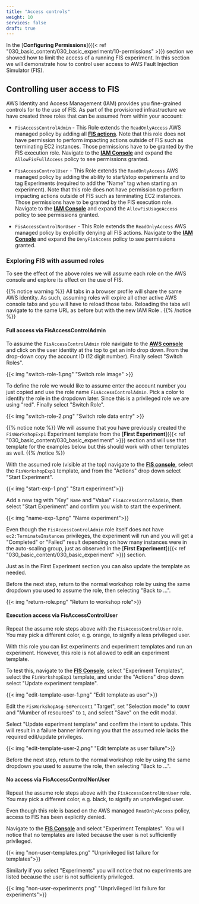 ```yaml
---
title: "Access controls"
weight: 10
services: false
draft: true
---
```


In the [**Configuring Permissions**]({{< ref "030_basic_content/030_basic_experiment/10-permissions" >}}) section we showed how to limit the access of a running FIS experiment. In this section we will demonstrate how to control user access to AWS Fault Injection Simulator (FIS). 

## Controlling user access to FIS

AWS Identity and Access Management (IAM) provides you fine-grained controls for to the use of FIS. As part of the provisioned infrastructure we have created three roles that can be assumed from within your account:

* `FisAccessControlAdmin` - This Role extends the `ReadOnlyAccess` AWS managed policy by adding all [**FIS actions**](https://docs.aws.amazon.com/service-authorization/latest/reference/list_awsfaultinjectionsimulator.html#awsfaultinjectionsimulator-actions-as-permissions). Note that this role does not have permission to perform impacting actions outside of FIS such as terminating EC2 instances. Those permissions have to be granted by the FIS execution role. Navigate to the [**IAM Console**](https://console.aws.amazon.com/iam/home?#/roles/FisAccessControlAdmin) and expand the `AllowFisFullAccess` policy to see permissions granted.

* `FisAccessControlUser` - This Role extends the `ReadOnlyAccess` AWS managed policy by adding the ability to start/stop experiments and to tag Experiments (required to add the "Name" tag when starting an experiment). Note that this role does not have permission to perform impacting actions outside of FIS such as terminating EC2 instances. Those permissions have to be granted by the FIS execution role. Navigate to the [**IAM Console**](https://console.aws.amazon.com/iam/home?#/roles/FisAccessControlUser) and expand the `AllowFisUsageAccess` policy to see permissions granted.

* `FisAccessControlNonUser` - This Role extends the `ReadOnlyAccess` AWS managed policy by explicitly denying all FIS actions. Navigate to the [**IAM Console**](https://console.aws.amazon.com/iam/home?#/roles/FisAccessControlNonUser) and expand the `DenyFisAccess` policy to see permissions granted. 

### Exploring FIS with assumed roles

To see the effect of the above roles we will assume each role on the AWS console and explore its effect on the use of FIS.

{{% notice warning %}}
All tabs in a browser profile will share the same AWS identity. As such, assuming roles will expire all other active AWS console tabs and you will have to reload those tabs. Reloading the tabs will navigate to the same URL as before but with the new IAM Role .
{{% /notice %}}

#### Full access via FisAccessControlAdmin

To assume the `FisAccessControlAdmin` role navigate to the [**AWS console**](https://console.aws.amazon.com/console/home) and click on the user identity at the top to get an info drop down. From the drop-down copy the account ID (12 digit number). Finally select "Switch Roles".

{{< img "switch-role-1.png" "Switch role image" >}}

To define the role we would like to assume enter the account number you just copied and use the role name `FisAccessControlAdmin`. Pick a color to identify the role in the dropdown later. Since this is a privileged role we are using "red". Finally select "Switch Role".

{{< img "switch-role-2.png" "Switch role data entry" >}}

{{% notice note %}}
We will assume that you have previously created the `FisWorkshopExp1` Experiment template from the [**First Experiment**]({{< ref "030_basic_content/030_basic_experiment" >}}) section and will use that template for the examples below but this should work with other templates as well.
{{% /notice %}}

With the assumed role (visible at the top) navigate to the [**FIS console**](https://console.aws.amazon.com/fis/home?#ExperimentTemplates), select the `FisWorkshopExp1` template, and from the "Actions" drop down select "Start Experiment".

{{< img "start-exp-1.png" "Start experiment">}}

Add a new tag with "Key" `Name` and "Value" `FisAccessControlAdmin`, then select "Start Experiment" and confirm you wish to start the experiment.

{{< img "name-exp-1.png" "Name experiment">}}

Even though the `FisAccessControlAdmin` role itself does not have `ec2:TerminateInstances` privileges, the experiment will run and you will get a "Completed" or "Failed" result depending on how many instances were in the auto-scaling group, just as observed in the [**First Experiment**]({{< ref "030_basic_content/030_basic_experiment" >}}) section.

Just as in the First Experiment section you can also update the template as needed.

Before the next step, return to the normal workshop role by using the same dropdown you used to assume the role, then selecting "Back to ...". 

{{< img "return-role.png" "Return to workshop role">}}

#### Execution access via FisAccessControlUser

Repeat the assume role steps above with the `FisAccessControlUser` role. You may pick a different color, e.g. orange, to signify a less privileged user. 

With this role you can list experiments and experiment templates and run an experiment. However, this role is not allowed to edit an experiment template.

To test this, navigate to the [**FIS Console**](https://console.aws.amazon.com/fis/home?#ExperimentTemplates), select "Experiment Templates", select the `FisWorkshopExp1` template, and under the "Actions" drop down select "Update experiment template". 

{{< img "edit-template-user-1.png" "Edit template as user">}}

Edit the `FisWorkshopAsg-50Percent1` "Target", set "Selection mode" to `COUNT` and "Mumber of resources" to `1`, and select "Save" on the edit modal.

Select "Update experiment template" and confirm the intent to update. This will result in a failure banner informing you that the assumed role lacks the required edit/update privileges.

{{< img "edit-template-user-2.png" "Edit template as user failure">}}

Before the next step, return to the normal workshop role by using the same dropdown you used to assume the role, then selecting "Back to ...". 

#### No access via FisAccessControlNonUser

Repeat the assume role steps above with the `FisAccessControlNonUser` role. You may pick a different color, e.g. black, to signify an unprivileged user. 

Even though this role is based on the AWS managed `ReadOnlyAccess` policy, access to FIS has been explicitly denied. 

Navigate to the [**FIS Console**](https://console.aws.amazon.com/fis/home?#Home) and select "Experiment Templates". You will notice that no templates are listed because the user is not sufficiently privileged.

{{< img "non-user-templates.png" "Unprivileged list failure for templates">}}

Similarly if you select "Experiments" you will notice that no experiments are listed because the user is not sufficiently privileged.

{{< img "non-user-experiments.png" "Unprivileged list failure for experiments">}}
